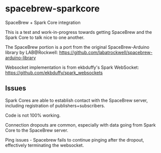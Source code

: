 spacebrew-sparkcore
===================

SpaceBrew + Spark Core integration

This is a test and work-in-progress towards getting SpaceBrew and the Spark Core to talk nice to one another.

The SpaceBrew portion is a port from the original SpaceBrew-Arduino library by LAB@Rockwell:
https://github.com/labatrockwell/spacebrew-arduino-library

Websocket implementation is from ekbduffy's Spark WebSocket:
https://github.com/ekbduffy/spark_websockets



Issues
------
Spark Cores are able to establish contact with the SpaceBrew server, including registration of publishers+subscribers.

Code is not 100% working.

Connection dropouts are common, especially with data going from Spark Core to the SpaceBrew server.

Ping issues - Spacebrew fails to continue pinging after the dropout, effectively terminating the websocket.



